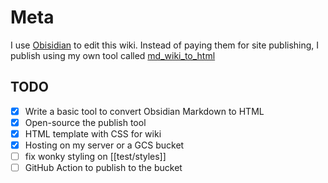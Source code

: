 # Meta

I use [Obisidian](https://obsidian.md/) to edit this wiki. Instead of paying them for site publishing, I publish using my own tool called [md_wiki_to_html](https://github.com/nickpegg/md_wiki_to_html)

## TODO
- [x] Write a basic tool to convert Obsidian Markdown to HTML
- [x] Open-source the publish tool
- [x] HTML template with CSS for wiki
- [x] Hosting on my server or a GCS bucket
- [ ] fix wonky styling on [[test/styles]]
- [ ] GitHub Action to publish to the bucket